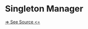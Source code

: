 # Singleton Manager

[=> See Source <=](../../../docs/fundamentals/tools/singleton-manager/overview.md)
